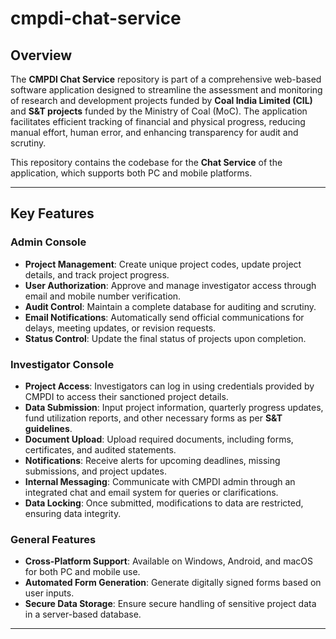 # cmpdi-chat-service

## Overview
The **CMPDI Chat Service** repository is part of a comprehensive web-based software application designed to streamline the assessment and monitoring of research and development projects funded by **Coal India Limited (CIL)** and **S&T projects** funded by the Ministry of Coal (MoC). The application facilitates efficient tracking of financial and physical progress, reducing manual effort, human error, and enhancing transparency for audit and scrutiny.

This repository contains the codebase for the **Chat Service** of the application, which supports both PC and mobile platforms. 

---

## Key Features

### Admin Console
- **Project Management**: Create unique project codes, update project details, and track project progress.
- **User Authorization**: Approve and manage investigator access through email and mobile number verification.
- **Audit Control**: Maintain a complete database for auditing and scrutiny.
- **Email Notifications**: Automatically send official communications for delays, meeting updates, or revision requests.
- **Status Control**: Update the final status of projects upon completion.

### Investigator Console
- **Project Access**: Investigators can log in using credentials provided by CMPDI to access their sanctioned project details.
- **Data Submission**: Input project information, quarterly progress updates, fund utilization reports, and other necessary forms as per **S&T guidelines**.
- **Document Upload**: Upload required documents, including forms, certificates, and audited statements.
- **Notifications**: Receive alerts for upcoming deadlines, missing submissions, and project updates.
- **Internal Messaging**: Communicate with CMPDI admin through an integrated chat and email system for queries or clarifications.
- **Data Locking**: Once submitted, modifications to data are restricted, ensuring data integrity.

### General Features
- **Cross-Platform Support**: Available on Windows, Android, and macOS for both PC and mobile use.
- **Automated Form Generation**: Generate digitally signed forms based on user inputs.
- **Secure Data Storage**: Ensure secure handling of sensitive project data in a server-based database.

---
